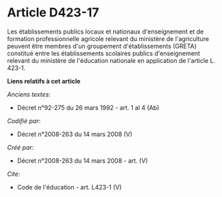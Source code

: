 # Article D423-17

Les établissements publics locaux et nationaux d'enseignement et de formation professionnelle agricole relevant du ministère
de l'agriculture peuvent être membres d'un groupement d'établissements (GRETA) constitué entre les établissements scolaires
publics d'enseignement relevant du ministère de l'éducation nationale en application de l'article L. 423-1.

**Liens relatifs à cet article**

_Anciens textes_:

  - Décret n°92-275 du 26 mars 1992 - art. 1 al 4 (Ab)

_Codifié par_:

  - Décret n°2008-263 du 14 mars 2008 (V)

_Créé par_:

  - Décret n°2008-263 du 14 mars 2008 - art. (V)

_Cite_:

  - Code de l'éducation - art. L423-1 (V)
